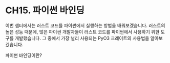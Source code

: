 # CH15. 파이썬 바인딩



이번 챕터에서는 러스트 코드를 파이썬에서 실행하는 방법을 배워보겠습니다. 러스트의 높은 성능 때문에, 많은 파이썬 개발자들이 러스트 코드를 파이썬에서 사용하기 위한 도구를 개발했습니다. 그 중에서 가장 널리 사용되는 PyO3 크레이트의 사용법을 알아보겠습니다.

파이썬 바인딩이란?